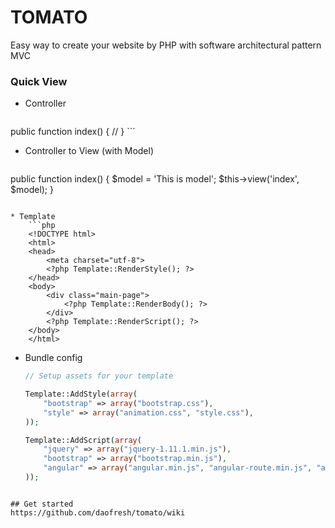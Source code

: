 # TOMATO
Easy way to create your website by PHP with software architectural pattern MVC


### Quick View
* Controller
    ```php
public function index()
	{
		//
	}
    ```

* Controller to View (with Model)
    ```php
public function index()
	{
		$model = 'This is model';
		$this->view('index', $model); 
	}
```

* Template
    ```php
	<!DOCTYPE html>
	<html>
	<head>
		<meta charset="utf-8">
		<?php Template::RenderStyle(); ?>
	</head>
	<body>
		<div class="main-page">
			<?php Template::RenderBody(); ?>
		</div>
		<?php Template::RenderScript(); ?>
	</body>
	</html>
```

* Bundle config

    ```php
	// Setup assets for your template

	Template::AddStyle(array(
		"bootstrap" => array("bootstrap.css"),
		"style" => array("animation.css", "style.css"),
	));

	Template::AddScript(array(
		"jquery" => array("jquery-1.11.1.min.js"), 
		"bootstrap" => array("bootstrap.min.js"),
		"angular" => array("angular.min.js", "angular-route.min.js", "app.js"),
	));
```

## Get started
https://github.com/daofresh/tomato/wiki
